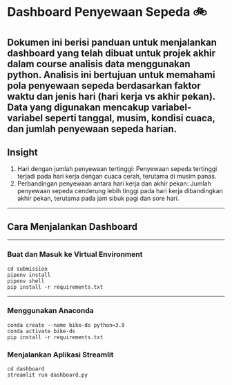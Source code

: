 # Dashboard Penyewaan Sepeda 🚲

Dokumen ini berisi panduan untuk menjalankan dashboard yang telah dibuat untuk projek akhir dalam course analisis data menggunakan python. Analisis ini bertujuan untuk memahami pola penyewaan sepeda berdasarkan faktor waktu dan jenis hari (hari kerja vs akhir pekan). Data yang digunakan mencakup variabel-variabel seperti tanggal, musim, kondisi cuaca, dan jumlah penyewaan sepeda harian.
---
## Insight 

1. Hari dengan jumlah penyewaan tertinggi: Penyewaan sepeda tertinggi terjadi pada hari kerja dengan cuaca cerah, terutama di musim panas.
2. Perbandingan penyewaan antara hari kerja dan akhir pekan: Jumlah penyewaan sepeda cenderung lebih tinggi pada hari kerja dibandingkan akhir pekan, terutama pada jam sibuk pagi dan sore hari.


---

## Cara Menjalankan Dashboard
---
### Buat dan Masuk ke Virtual Environment
```
cd submission
pipenv install
pipenv shell
pip install -r requirements.txt
```
---

### Menggunakan Anaconda

```
conda create --name bike-ds python=3.9
conda activate bike-ds
pip install -r requirements.txt
```

### Menjalankan Aplikasi Streamlit

```
cd dashboard
streamlit run dashboard.py
```
